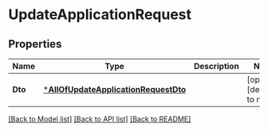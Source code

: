 # UpdateApplicationRequest

## Properties
Name | Type | Description | Notes
------------ | ------------- | ------------- | -------------
**Dto** | [***AllOfUpdateApplicationRequestDto**](AllOfUpdateApplicationRequestDto.md) |  | [optional] [default to null]

[[Back to Model list]](../README.md#documentation-for-models) [[Back to API list]](../README.md#documentation-for-api-endpoints) [[Back to README]](../README.md)


